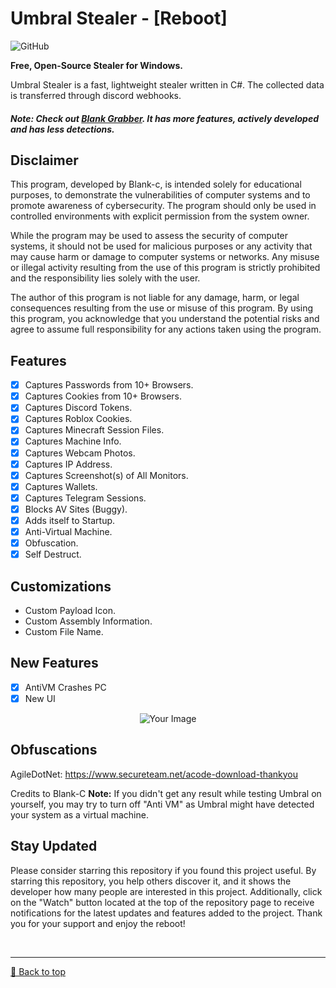 # Umbral Stealer - [Reboot]
![GitHub](https://img.shields.io/github/license/Blank-c/Umbral-Stealer)

**Free, Open-Source Stealer for Windows.**

Umbral Stealer is a fast, lightweight stealer written in C#. The collected data is transferred through discord webhooks.

##### Note: Check out [Blank Grabber](https://github.com/Blank-c/Blank-Grabber). It has more features, actively developed and has less detections.

## Disclaimer
This program, developed by Blank-c, is intended solely for educational purposes, to demonstrate the vulnerabilities of computer systems and to promote awareness of cybersecurity. The program should only be used in controlled environments with explicit permission from the system owner.

While the program may be used to assess the security of computer systems, it should not be used for malicious purposes or any activity that may cause harm or damage to computer systems or networks. Any misuse or illegal activity resulting from the use of this program is strictly prohibited and the responsibility lies solely with the user.

The author of this program is not liable for any damage, harm, or legal consequences resulting from the use or misuse of this program. By using this program, you acknowledge that you understand the potential risks and agree to assume full responsibility for any actions taken using the program.

## Features
- [X] Captures Passwords from 10+ Browsers.
- [X] Captures Cookies from 10+ Browsers.
- [X] Captures Discord Tokens.
- [X] Captures Roblox Cookies.
- [X] Captures Minecraft Session Files.
- [X] Captures Machine Info.
- [X] Captures Webcam Photos.
- [X] Captures IP Address.
- [X] Captures Screenshot(s) of All Monitors.
- [X] Captures Wallets.
- [X] Captures Telegram Sessions.
- [X] Blocks AV Sites (Buggy).
- [X] Adds itself to Startup.
- [X] Anti-Virtual Machine.
- [X] Obfuscation.
- [X] Self Destruct.

## Customizations
- Custom Payload Icon.
- Custom Assembly Information.
- Custom File Name.

## New Features
- [X] AntiVM Crashes PC
- [X] New UI
<div style="text-align:center;">
    <img src="https://i.postimg.cc/50qYH4Sm/Screenshot-2024-03-16-165534.png" alt="Your Image" />
</div>

## Obfuscations
AgileDotNet: https://www.secureteam.net/acode-download-thankyou

Credits to Blank-C
**Note:** If you didn't get any result while testing Umbral on yourself, you may try to turn off "Anti VM" as Umbral might have detected your system as a virtual machine.

## Stay Updated
Please consider starring this repository if you found this project useful. By starring this repository, you help others discover it, and it shows the developer how many people are interested in this project. Additionally, click on the "Watch" button located at the top of the repository page to receive notifications for the latest updates and features added to the project. Thank you for your support and enjoy the reboot!

<br><hr>
[🔼 Back to top](#top)
